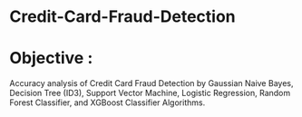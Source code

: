 # Credit-Card-Fraud-Detection 
# Objective : 
Accuracy analysis of Credit Card Fraud Detection by Gaussian Naive Bayes, Decision Tree (ID3), Support Vector Machine, Logistic Regression, Random Forest Classifier, and XGBoost Classifier Algorithms.
